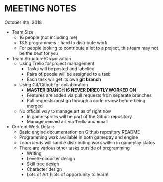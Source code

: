 # MEETING NOTES

October 4th, 2018

- Team Size
  - 16 people (not including me)
  - 13.5 programmers - hard to distribute work
  - For people looking to contribute a lot to a project, this team may not be the best for you
- Team Structure/Organization
  - Using Trello for project management
    - Tasks will be posted and labelled
    - Pairs of people will be assigned to a task
    - Each task will get its own **git branch**
  - Using Git/Github for collaboration
    - **MASTER BRANCH IS NEVER DIRECTLY WORKED ON**
    - Features are added via pull requests from separate branches
    - Pull requests must go through a code review before being merged
  - No official way to manage art as of right now
    - In game sprites will be part of the Github repository
    - Manage needed art via Trello and email
- Current Work Details
  - Basic engine documentation on Github repository README
  - Programming work available in both gameplay and engine
  - *Team leads* will handle distributing work within in gameplay states
  - There are various other tasks outside of programming
    - Writing
    - Level/Encounter design
    - Skill tree design
    - Character design
    - Lots of Art (Lots of opportunity to learn!)
